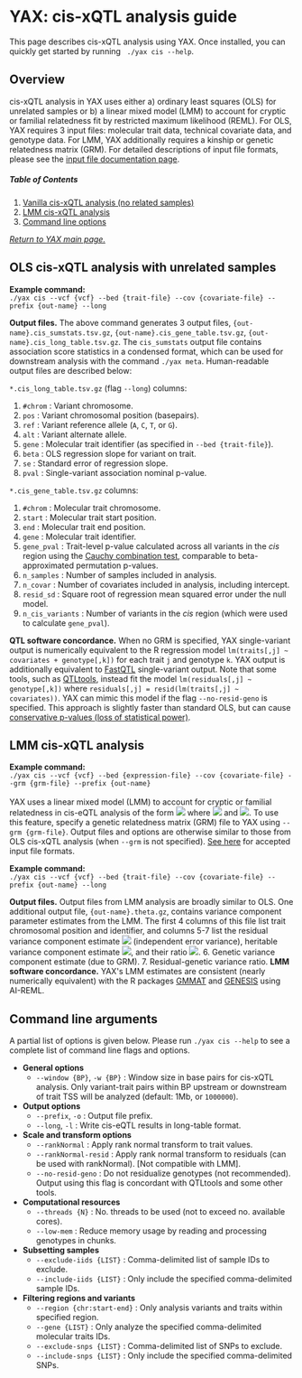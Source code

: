 

# YAX: cis-xQTL analysis guide
This page describes cis-xQTL analysis using YAX. Once installed, you can quickly get started by running  ` ./yax cis --help`. <br />

## Overview
cis-xQTL analysis in YAX uses either a) ordinary least squares (OLS) for unrelated samples or b) a linear mixed model (LMM) to account for cryptic or familial relatedness fit by restricted maximum likelihood (REML).  For OLS, YAX requires 3 input files: molecular trait data, technical covariate data, and genotype data. For LMM, YAX additionally requires a kinship or genetic relatedness matrix (GRM). For detailed descriptions of input file formats, please see the [input file documentation page](/doc/input_files/). <br />

##### Table of Contents  

 1. [Vanilla cis-xQTL analysis (no related samples)](#ols-cis-xqtl-analysis-with-unrelated-samples)   
 2. [LMM cis-xQTL analysis](#lmm-cis-xqtl-analysis)
 3. [Command line options](#command-line-arguments) <br />

 [*Return to YAX main page.*](https://github.com/corbinq/yax)

## OLS cis-xQTL analysis with unrelated samples
**Example command:** <br />
 `./yax cis --vcf {vcf} --bed {trait-file} --cov {covariate-file} --prefix {out-name} --long` <br />

 **Output files.** The above command generates 3 output files, `{out-name}.cis_sumstats.tsv.gz`, `{out-name}.cis_gene_table.tsv.gz`, `{out-name}.cis_long_table.tsv.gz`.  The `cis_sumstats` output file contains association score statistics in a condensed format, which can be used for downstream analysis with the command `./yax meta`.  Human-readable output files are described below: <br />
 
`*.cis_long_table.tsv.gz` (flag `--long`) columns: 
 1. `#chrom` : Variant chromosome.
 2. `pos` : Variant chromosomal position (basepairs).
 3. `ref` : Variant reference allele (`A`, `C`, `T`, or `G`).
 4. `alt` : Variant alternate allele. 
 5. `gene` : Molecular trait identifier (as specified in `--bed {trait-file}`).
 6. `beta` : OLS regression slope for variant on trait. 
 7. `se` : Standard error of regression slope.
 8. `pval` : Single-variant association nominal p-value.  

`*.cis_gene_table.tsv.gz` columns:
 1. `#chrom` : Molecular trait chromosome.
 2. `start` : Molecular trait start position.
 3. `end` : Molecular trait end position.
 4. `gene` : Molecular trait identifier.
 5. `gene_pval` : Trait-level p-value calculated across all variants in the *cis* region using the [Cauchy combination test](https://arxiv.org/abs/1808.09011), comparable to beta-approximated permutation p-values. 
 6. `n_samples` : Number of samples included in analysis.
 7. `n_covar` : Number of covariates included in analysis, including intercept.
 8. `resid_sd` : Square root of regression mean squared error under the null model. 
 9. `n_cis_variants` : Number of variants in the *cis* region (which were used to calculate `gene_pval`). 

**QTL software concordance.** When no GRM is specified, YAX single-variant output is numerically equivalent to the R regression model `lm(traits[,j] ~ covariates + genotype[,k])` for each trait `j` and genotype `k`. YAX output is additionally equivalent to [FastQTL](http://fastqtl.sourceforge.net/) single-variant output.  Note that some tools, such as [QTLtools](https://qtltools.github.io/qtltools/), instead fit the model `lm(residuals[,j] ~ genotype[,k])` where `residuals[,j] = resid(lm(traits[,j] ~ covariates))`. YAX can mimic this model if the flag `--no-resid-geno` is specified.  This approach is slightly faster than standard OLS, but can cause [conservative p-values (loss of statistical power)](https://onlinelibrary.wiley.com/doi/abs/10.1002/gepi.22325). 
## LMM cis-xQTL analysis 
**Example command:** <br />
 `./yax cis --vcf {vcf} --bed {expression-file} --cov {covariate-file} --grm {grm-file} --prefix {out-name}` <br />
<br />
YAX uses a linear mixed model (LMM) to account for cryptic or familial relatedness in cis-eQTL analysis of the form <img src="https://render.githubusercontent.com/render/math?math=y = X\beta %2B g %2B \varepsilon "> where <img src="https://render.githubusercontent.com/render/math?math=g\sim\mathcal{N}(0,\tau^{2}\GRM)"> and <img src="https://render.githubusercontent.com/render/math?math=\varepsilon\sim\mathcal{N}(0,\sigma^{2}I)">. To use this feature, specify a genetic relatedness matrix (GRM) file to YAX using  `--grm {grm-file}`.  Output files and options are otherwise similar to those from OLS cis-xQTL analysis (when `--grm` is not specified). [See here](/doc/input_files/) for accepted input file formats. <br />
 
**Example command:** <br />
 `./yax cis --vcf {vcf} --bed {trait-file} --cov {covariate-file} --prefix {out-name} --long` <br />

 **Output files.** Output files from LMM analysis are broadly similar to OLS. One additional output file, `{out-name}.theta.gz`, contains variance component parameter estimates from the LMM. The first 4 columns of this file list trait chromosomal position and identifier, and columns 5-7 list the residual variance component estimate <img src="https://render.githubusercontent.com/render/math?math=\sigma^2"> (independent error variance), heritable variance component estimate <img src="https://render.githubusercontent.com/render/math?math=\tau^2">, and their ratio <img src="https://render.githubusercontent.com/render/math?math=\phi=\tau^2/\sigma^2">. 
 6. Genetic variance component estimate (due to GRM). 
 7. Residual-genetic variance ratio.
 **LMM software concordance.** YAX's LMM estimates are consistent (nearly numerically equivalent) with the R packages [GMMAT](https://github.com/hanchenphd/GMMAT) and [GENESIS](http://www.bioconductor.org/packages/release/bioc/html/GENESIS.html) using AI-REML. 

## Command line arguments
A partial list of options is given below.  Please run `./yax cis --help` to see a complete list of command line flags and options. 
 - **General options**
	  - `--window {BP}`, `-w {BP}` : Window size in base pairs for cis-xQTL analysis.  Only variant-trait pairs within BP upstream or downstream of trait TSS will be analyzed (default: 1Mb, or `1000000`). 
 - **Output options**
	  - `--prefix`, `-o` :  Output file prefix.
	 - `--long`, `-l` :  Write cis-eQTL results in long-table format.
 -  **Scale and transform options**
	 - `--rankNormal` :  Apply rank normal transform to trait values.
	 - `--rankNormal-resid` :  Apply rank normal transform to residuals (can be used with rankNormal). [Not compatible with LMM].
	 - `--no-resid-geno` :  Do not residualize genotypes (not recommended). Output using this flag is concordant with QTLtools and some other tools. 
 - **Computational resources** 
	 - `--threads {N}` : No. threads to be used (not to exceed no. available cores).
	 - `--low-mem` : Reduce memory usage by reading and processing genotypes in chunks.  
 -  **Subsetting samples**
	 - `--exclude-iids {LIST}` : Comma-delimited list of sample IDs to exclude. 
	 - `--include-iids {LIST}` : Only include the specified comma-delimited sample IDs. 
 -  **Filtering regions and variants**
	 - `--region {chr:start-end}` : Only analysis variants and traits within specified region. 
	 - `--gene {LIST}` : Only analyze the specified comma-delimited molecular traits IDs. 
	 - `--exclude-snps {LIST}` : Comma-delimited list of SNPs to exclude. 
	 - `--include-snps {LIST}` : Only include the specified comma-delimited SNPs. 
